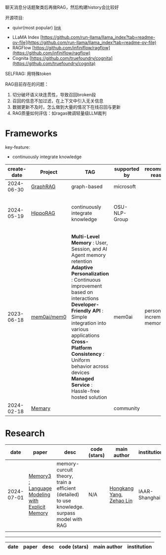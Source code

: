 聊天消息分话题聚类后再做RAG，然后构建history会比较好

开源项目:

- quivr(most popular) [link](https://github.com/QuivrHQ/quivr)

* LLaMA Index [https://github.com/run-llama/llama_index?tab=readme-ov-file](https://github.com/run-llama/llama_index?tab=readme-ov-file)
* RAGFlow [https://github.com/infiniflow/ragflow](https://github.com/infiniflow/ragflow)
* Cognita [https://github.com/truefoundry/cognita](https://github.com/truefoundry/cognita)

SELFRAG: 用特殊token

RAG目前存在的问题：

1. 切分破坏语义块连贯性，导致召回broken段
2. 召回的信息不加过滤，在上下文中引入无关信息
3. 数据更新不及时，怎么做到大量的情况下在线召回与更新
4. RAG质量如何评估：如ragas微调轻量级LLM裁判

# Frameworks

key-feature:

- continuously integrate knowledge

| create-date | Project                                            | TAG                                                                                                                                                                                                                                                                                                                                                                                              | supported by  | recommend reason               | Contributors | Star(k) | paper                                                                                                            |
| ----------- | -------------------------------------------------- | ------------------------------------------------------------------------------------------------------------------------------------------------------------------------------------------------------------------------------------------------------------------------------------------------------------------------------------------------------------------------------------------------ | ------------- | ------------------------------ | ------------ | ------- | ---------------------------------------------------------------------------------------------------------------- |
| 2024-06-30  | [GraphRAG](https://github.com/microsoft/graphrag)     | graph-based                                                                                                                                                                                                                                                                                                                                                                                      | microsoft     |                                | 17           | 8.4     |                                                                                                                  |
| 2024-05-19  | [HippoRAG](https://github.com/OSU-NLP-Group/HippoRAG) | continuously integrate knowledge                                                                                                                                                                                                                                                                                                                                                                 | OSU-NLP-Group |                                | 4            | 0.92    | [HippoRAG: Neurobiologically Inspired Long-Term Memory for Large Language Models](https://arxiv.org/abs/2405.14831) |
| 2023-06-18  | [mem0ai/mem0](https://github.com/mem0ai/mem0)         | **Multi-Level Memory** : User, Session, and AI Agent memory retention<br />**Adaptive Personalization** : Continuous improvement based on interactions<br />**Developer-Friendly API** : Simple integration into various applications<br />**Cross-Platform Consistency** : Uniform behavior across devices<br />**Managed Service** : Hassle-free hosted solution | mem0ai        | personalize incremental memory | 112          | 16.9    |                                                                                                                  |
| 2024-02-18  | [Memary](https://github.com/kingjulio8238/Memary)     |                                                                                                                                                                                                                                                                                                                                                                                                  | community     |                                |              |         |                                                                                                                  |


# Research

| date       | paper                                                                             | desc                                                                                         | code (stars) | main author                                                                                                                                     | institution   |
| ---------- | --------------------------------------------------------------------------------- | -------------------------------------------------------------------------------------------- | ------------ | ----------------------------------------------------------------------------------------------------------------------------------------------- | ------------- |
| 2024-07-01 | [Memory3 : Language Modeling with Explicit Memory](https://arxiv.org/abs/2407.01178) | memory-curcuit theory, train a efficient (detailed) to use knowledge. surpass model with RAG | N/A          | [Hongkang Yang](https://arxiv.org/search/cs?searchtype=author&query=Yang,+H), [Zehao Lin](https://arxiv.org/search/cs?searchtype=author&query=Lin,+Z) | IAAR-Shanghai |
|            |                                                                                   |                                                                                              |              |                                                                                                                                                 |               |

---

| date | paper | desc | code (stars) | main author | institution |
| ---- | ----- | ---- | ------------ | ----------- | ----------- |

